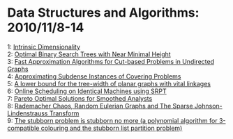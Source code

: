 # Data Structures and Algorithms: 2010/11/8-14  
1: [Intrinsic Dimensionality](https://doi.org/10.48550/arXiv.1007.5318)  
2: [Optimal Binary Search Trees with Near Minimal Height](https://doi.org/10.48550/arXiv.1011.1337)  
3: [Fast Approximation Algorithms for Cut-based Problems in Undirected  Graphs](https://doi.org/10.48550/arXiv.1008.1975)  
4: [Approximating Subdense Instances of Covering Problems](https://doi.org/10.48550/arXiv.1011.0078)  
5: [A lower bound for the tree-width of planar graphs with vital linkages](https://doi.org/10.48550/arXiv.1011.2136)  
6: [Online Scheduling on Identical Machines using SRPT](https://doi.org/10.48550/arXiv.1011.2187)  
7: [Pareto Optimal Solutions for Smoothed Analysts](https://doi.org/10.48550/arXiv.1011.2249)  
8: [Rademacher Chaos, Random Eulerian Graphs and The Sparse  Johnson-Lindenstrauss Transform](https://doi.org/10.48550/arXiv.1011.2590)  
9: [The stubborn problem is stubborn no more (a polynomial algorithm for  3-compatible colouring and the stubborn list partition problem)](https://doi.org/10.48550/arXiv.1004.5010)  